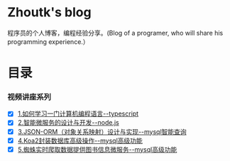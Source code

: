 # Zhoutk's blog
程序员的个人博客，编程经验分享。(Blog of a programer,  who will share his  programming experience.）

# 目录
### 视频讲座系列
- [x] [1.如何学习一门计算机编程语言--typescript](https://github.com/zhoutk/blog/blob/master/video/ts_base.md)
- [x] [2.智能微服务的设计与开发--node.js](https://github.com/zhoutk/blog/blob/master/video/ts_rest.md)
- [x] [3.JSON-ORM（对象关系映射）设计与实现--mysql智能查询](https://github.com/zhoutk/blog/blob/master/video/mysql_query.md)
- [x] [4.Koa2封装数据库高级操作--mysql高级功能](https://github.com/zhoutk/blog/blob/master/video/mysql_advance.md)
- [x] [5.蜘蛛实时爬取数据提供图书信息微服务--mysql高级功能](https://github.com/zhoutk/blog/blob/master/video/gels_spider.md)
